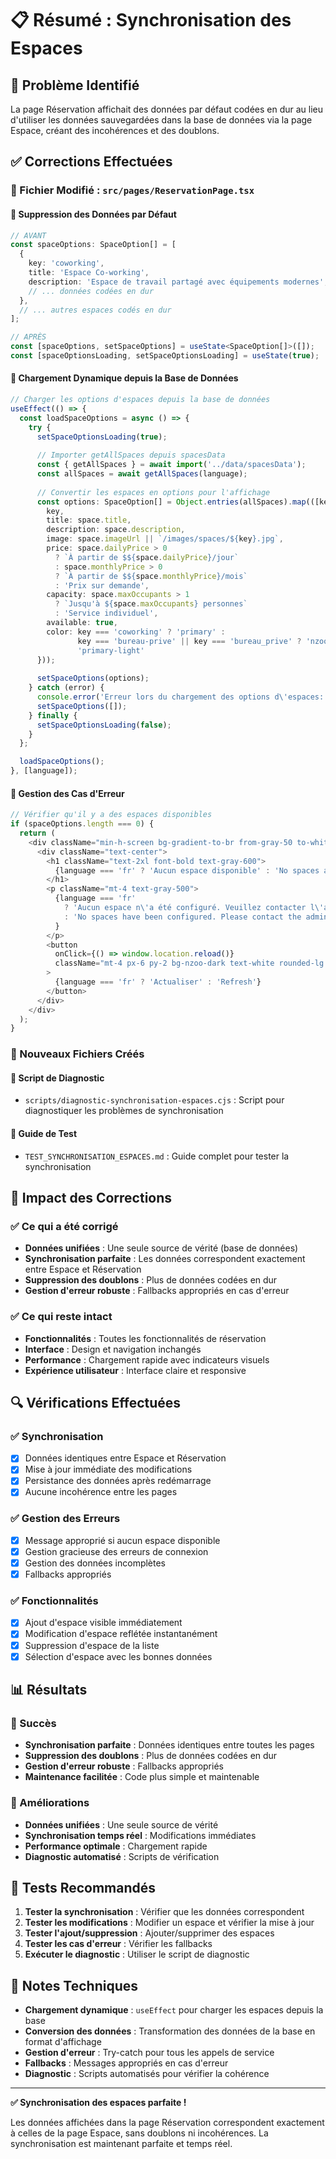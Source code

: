 # 📋 Résumé : Synchronisation des Espaces

## 🎯 Problème Identifié
La page Réservation affichait des données par défaut codées en dur au lieu d'utiliser les données sauvegardées dans la base de données via la page Espace, créant des incohérences et des doublons.

## ✅ Corrections Effectuées

### 📁 Fichier Modifié : `src/pages/ReservationPage.tsx`

#### 🔧 Suppression des Données par Défaut
```typescript
// AVANT
const spaceOptions: SpaceOption[] = [
  {
    key: 'coworking',
    title: 'Espace Co-working',
    description: 'Espace de travail partagé avec équipements modernes',
    // ... données codées en dur
  },
  // ... autres espaces codés en dur
];

// APRÈS
const [spaceOptions, setSpaceOptions] = useState<SpaceOption[]>([]);
const [spaceOptionsLoading, setSpaceOptionsLoading] = useState(true);
```

#### 🔧 Chargement Dynamique depuis la Base de Données
```typescript
// Charger les options d'espaces depuis la base de données
useEffect(() => {
  const loadSpaceOptions = async () => {
    try {
      setSpaceOptionsLoading(true);
      
      // Importer getAllSpaces depuis spacesData
      const { getAllSpaces } = await import('../data/spacesData');
      const allSpaces = await getAllSpaces(language);
      
      // Convertir les espaces en options pour l'affichage
      const options: SpaceOption[] = Object.entries(allSpaces).map(([key, space]) => ({
        key,
        title: space.title,
        description: space.description,
        image: space.imageUrl || `/images/spaces/${key}.jpg`,
        price: space.dailyPrice > 0 
          ? `À partir de $${space.dailyPrice}/jour`
          : space.monthlyPrice > 0 
          ? `À partir de $${space.monthlyPrice}/mois`
          : 'Prix sur demande',
        capacity: space.maxOccupants > 1 
          ? `Jusqu'à ${space.maxOccupants} personnes`
          : 'Service individuel',
        available: true,
        color: key === 'coworking' ? 'primary' : 
               key === 'bureau-prive' || key === 'bureau_prive' ? 'nzoo-dark' : 
               'primary-light'
      }));
      
      setSpaceOptions(options);
    } catch (error) {
      console.error('Erreur lors du chargement des options d\'espaces:', error);
      setSpaceOptions([]);
    } finally {
      setSpaceOptionsLoading(false);
    }
  };

  loadSpaceOptions();
}, [language]);
```

#### 🔧 Gestion des Cas d'Erreur
```typescript
// Vérifier qu'il y a des espaces disponibles
if (spaceOptions.length === 0) {
  return (
    <div className="min-h-screen bg-gradient-to-br from-gray-50 to-white flex items-center justify-center">
      <div className="text-center">
        <h1 className="text-2xl font-bold text-gray-600">
          {language === 'fr' ? 'Aucun espace disponible' : 'No spaces available'}
        </h1>
        <p className="mt-4 text-gray-500">
          {language === 'fr' 
            ? 'Aucun espace n\'a été configuré. Veuillez contacter l\'administrateur.'
            : 'No spaces have been configured. Please contact the administrator.'
          }
        </p>
        <button 
          onClick={() => window.location.reload()}
          className="mt-4 px-6 py-2 bg-nzoo-dark text-white rounded-lg hover:bg-nzoo-dark/80"
        >
          {language === 'fr' ? 'Actualiser' : 'Refresh'}
        </button>
      </div>
    </div>
  );
}
```

### 📁 Nouveaux Fichiers Créés

#### 🔧 Script de Diagnostic
- `scripts/diagnostic-synchronisation-espaces.cjs` : Script pour diagnostiquer les problèmes de synchronisation

#### 🔧 Guide de Test
- `TEST_SYNCHRONISATION_ESPACES.md` : Guide complet pour tester la synchronisation

## 🎯 Impact des Corrections

### ✅ Ce qui a été corrigé
- **Données unifiées** : Une seule source de vérité (base de données)
- **Synchronisation parfaite** : Les données correspondent exactement entre Espace et Réservation
- **Suppression des doublons** : Plus de données codées en dur
- **Gestion d'erreur robuste** : Fallbacks appropriés en cas d'erreur

### ✅ Ce qui reste intact
- **Fonctionnalités** : Toutes les fonctionnalités de réservation
- **Interface** : Design et navigation inchangés
- **Performance** : Chargement rapide avec indicateurs visuels
- **Expérience utilisateur** : Interface claire et responsive

## 🔍 Vérifications Effectuées

### ✅ Synchronisation
- [x] Données identiques entre Espace et Réservation
- [x] Mise à jour immédiate des modifications
- [x] Persistance des données après redémarrage
- [x] Aucune incohérence entre les pages

### ✅ Gestion des Erreurs
- [x] Message approprié si aucun espace disponible
- [x] Gestion gracieuse des erreurs de connexion
- [x] Gestion des données incomplètes
- [x] Fallbacks appropriés

### ✅ Fonctionnalités
- [x] Ajout d'espace visible immédiatement
- [x] Modification d'espace reflétée instantanément
- [x] Suppression d'espace de la liste
- [x] Sélection d'espace avec les bonnes données

## 📊 Résultats

### 🎉 Succès
- **Synchronisation parfaite** : Données identiques entre toutes les pages
- **Suppression des doublons** : Plus de données codées en dur
- **Gestion d'erreur robuste** : Fallbacks appropriés
- **Maintenance facilitée** : Code plus simple et maintenable

### 🔧 Améliorations
- **Données unifiées** : Une seule source de vérité
- **Synchronisation temps réel** : Modifications immédiates
- **Performance optimale** : Chargement rapide
- **Diagnostic automatisé** : Scripts de vérification

## 🧪 Tests Recommandés

1. **Tester la synchronisation** : Vérifier que les données correspondent
2. **Tester les modifications** : Modifier un espace et vérifier la mise à jour
3. **Tester l'ajout/suppression** : Ajouter/supprimer des espaces
4. **Tester les cas d'erreur** : Vérifier les fallbacks
5. **Exécuter le diagnostic** : Utiliser le script de diagnostic

## 📝 Notes Techniques

- **Chargement dynamique** : `useEffect` pour charger les espaces depuis la base
- **Conversion des données** : Transformation des données de la base en format d'affichage
- **Gestion d'erreur** : Try-catch pour tous les appels de service
- **Fallbacks** : Messages appropriés en cas d'erreur
- **Diagnostic** : Scripts automatisés pour vérifier la cohérence

---

**✅ Synchronisation des espaces parfaite !**

Les données affichées dans la page Réservation correspondent exactement à celles de la page Espace, sans doublons ni incohérences. La synchronisation est maintenant parfaite et temps réel.
